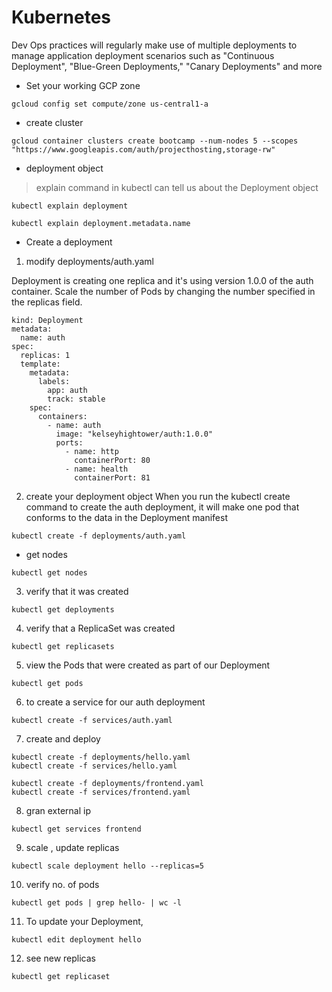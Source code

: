 # Kubernetes

Dev Ops practices will regularly make use of multiple deployments to manage application deployment scenarios such 
as "Continuous Deployment", "Blue-Green Deployments," "Canary Deployments" and more

* Set your working GCP zone
```
gcloud config set compute/zone us-central1-a
```

* create cluster
```
gcloud container clusters create bootcamp --num-nodes 5 --scopes "https://www.googleapis.com/auth/projecthosting,storage-rw"
```

* deployment object
> explain command in kubectl can tell us about the Deployment object
```
kubectl explain deployment

kubectl explain deployment.metadata.name
```

* Create a deployment
1. modify deployments/auth.yaml

Deployment is creating one replica and it's using version 1.0.0 of the auth container.
Scale the number of Pods by changing the number specified in the replicas field.
```
kind: Deployment
metadata:
  name: auth
spec:
  replicas: 1
  template:
    metadata:
      labels:
        app: auth
        track: stable
    spec:
      containers:
        - name: auth
          image: "kelseyhightower/auth:1.0.0"
          ports:
            - name: http
              containerPort: 80
            - name: health
              containerPort: 81
```

2. create your deployment object
When you run the kubectl create command to create the auth deployment, it will make one pod that conforms to the data in the Deployment manifest
```
kubectl create -f deployments/auth.yaml
```

* get nodes
```
kubectl get nodes
```

3. verify that it was created
```
kubectl get deployments
```
4. verify that a ReplicaSet was created 
```
kubectl get replicasets
```
5. view the Pods that were created as part of our Deployment
```
kubectl get pods
```
6. to create a service for our auth deployment
```
kubectl create -f services/auth.yaml
```

7. create and deploy
```
kubectl create -f deployments/hello.yaml
kubectl create -f services/hello.yaml

kubectl create -f deployments/frontend.yaml
kubectl create -f services/frontend.yaml
```

8. gran external ip
```
kubectl get services frontend
```

9. scale , update replicas
```
kubectl scale deployment hello --replicas=5
```

10. verify no. of pods 
```
kubectl get pods | grep hello- | wc -l
```

11. To update your Deployment,
```
kubectl edit deployment hello
```
12. see new replicas
```
kubectl get replicaset
```

